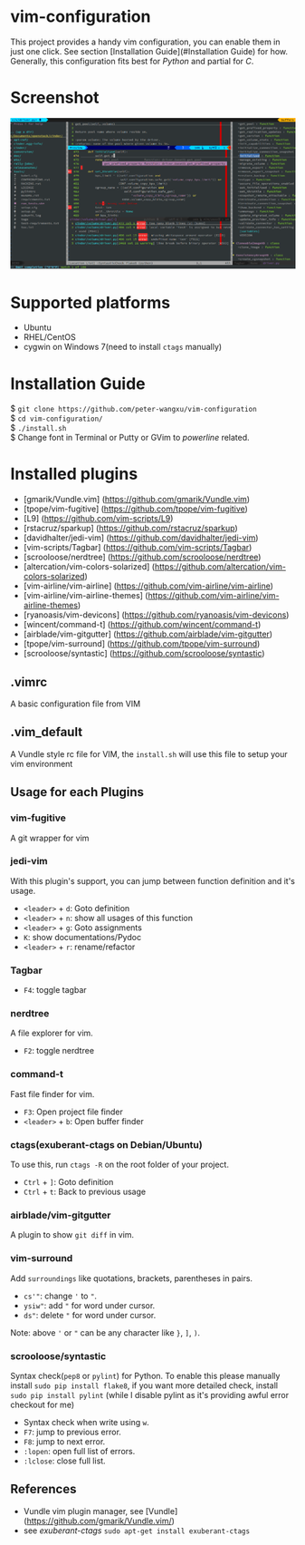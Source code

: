 # vim-configuration
This project provides a handy vim configuration, you can enable them in just one
click. See section [Installation Guide](#Installation Guide) for how.
Generally, this configuration fits best for _Python_ and partial for _C_.
# Screenshot

![screenshot](./images/vim-snap1.png)

# Supported platforms
* Ubuntu
* RHEL/CentOS
* cygwin on Windows 7(need to install `ctags` manually)

# Installation Guide
$ `git clone https://github.com/peter-wangxu/vim-configuration`<br/> 
$ `cd vim-configuration/`<br/>
$ `./install.sh`<br/>
$ Change font in Terminal or Putty or GVim to *powerline* related.

# Installed plugins

* [gmarik/Vundle.vim] (<https://github.com/gmarik/Vundle.vim>)
* [tpope/vim-fugitive] (<https://github.com/tpope/vim-fugitive>)
* [L9] (<https://github.com/vim-scripts/L9>)
* [rstacruz/sparkup] (<https://github.com/rstacruz/sparkup>)
* [davidhalter/jedi-vim] (<https://github.com/davidhalter/jedi-vim>)
* [vim-scripts/Tagbar] (<https://github.com/vim-scripts/Tagbar>)
* [scrooloose/nerdtree] (<https://github.com/scrooloose/nerdtree>)
* [altercation/vim-colors-solarized] (<https://github.com/altercation/vim-colors-solarized>)
* [vim-airline/vim-airline] (<https://github.com/vim-airline/vim-airline>)
* [vim-airline/vim-airline-themes] (<https://github.com/vim-airline/vim-airline-themes>)
* [ryanoasis/vim-devicons] (<https://github.com/ryanoasis/vim-devicons>)
* [wincent/command-t] (<https://github.com/wincent/command-t>)
* [airblade/vim-gitgutter] (<https://github.com/airblade/vim-gitgutter>)
* [tpope/vim-surround] (<https://github.com/tpope/vim-surround>)
* [scrooloose/syntastic] (<https://github.com/scrooloose/syntastic>)

## .vimrc
A basic configuration file from VIM

## .vim_default
A Vundle style rc file for VIM, the `install.sh` will use this file to setup your vim environment

## Usage for each Plugins

### vim-fugitive

A git wrapper for vim


### jedi-vim
With this plugin's support, you can jump between function definition and it's
usage.
* `<leader>` + `d`: Goto definition
* `<leader>` + `n`: show all usages of this function
* `<leader>` + `g`: Goto assignments
* `K`: show documentations/Pydoc
* `<leader>` + `r`: rename/refactor

### Tagbar
* `F4`: toggle tagbar

### nerdtree
A file explorer for vim.

* `F2`: toggle nerdtree

### command-t
Fast file finder for vim.

* `F3`: Open project file finder
* `<leader>` + `b`: Open buffer finder

### ctags(exuberant-ctags on Debian/Ubuntu)
To use this, run `ctags -R` on the root folder of your project.

* `Ctrl` + `]`: Goto definition
* `Ctrl` + `t`: Back to previous usage

### airblade/vim-gitgutter
A plugin to show `git diff` in vim.

### vim-surround
Add `surroundings` like quotations, brackets, parentheses in pairs.

* `cs'"`: change `'` to `"`.
* `ysiw"`: add `"` for word under cursor.
* `ds"`: delete `"` for word under cursor.

Note: above `'` or `"` can be any character like `}`, `]`, `)`.

### scrooloose/syntastic
Syntax check(`pep8` or `pylint`) for Python.
To enable this please manually install `sudo pip install flake8`,
if you want more detailed check, install `sudo pip install pylint`
(while I disable pylint as it's providing awful error checkout for me)

* Syntax check when write using `w`.
* `F7`: jump to previous error.
* `F8`: jump to next error.
* `:lopen`: open full list of errors.
* `:lclose`: close full list.

## References

* Vundle vim plugin manager, see [Vundle] (<https://github.com/gmarik/Vundle.vim/>)
* see *exuberant-ctags* `sudo apt-get install exuberant-ctags`
